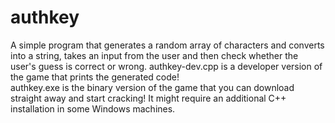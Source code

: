 # authkey
A simple program that generates a random array of characters and converts into a string, takes an input from the user and then check whether the user's guess is correct or wrong.
authkey-dev.cpp is a developer version of the game that prints the generated code!\
authkey.exe is the binary version of the game that you can download straight away and start cracking! It might require an additional C++ installation in some Windows machines. 
